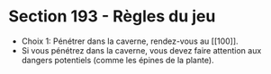 # Section 193 - Règles du jeu

- Choix 1: Pénétrer dans la caverne, rendez-vous au [[100]].
- Si vous pénétrez dans la caverne, vous devez faire attention aux dangers potentiels (comme les épines de la plante).